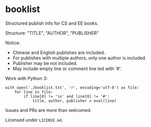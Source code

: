 # booklist

Structured publish info for CS and EE books.

Structure: "TITLE", "AUTHOR", "PUBLISHER"

Notice: 

- Chinese and English publishes are included.
- For publishes with multiple authors, only one author is included.
- Publisher may be not included.
- May include empty line or comment line led with '#'.

Work with Python 3:

```python3
with open('./booklist.txt', 'r', encoding='utf-8') as file:
    for line in file:
        if line[0] != '\n' and line[0] != '#':
            title, author, publisher = eval(line)
```

Issues and PRs are more than welcomed.

Licensed under `LICENSE.md`.

